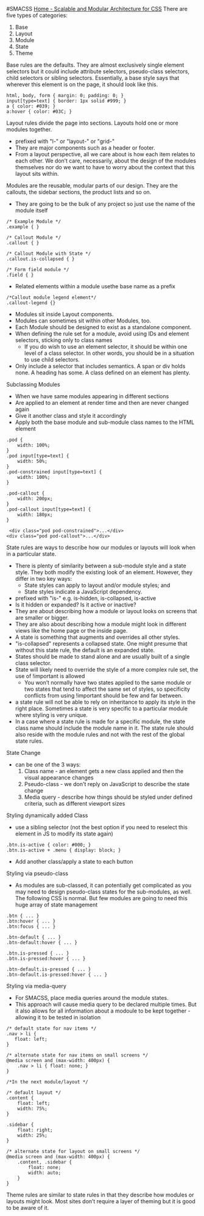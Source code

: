 #SMACSS
[Home - Scalable and Modular Architecture for CSS](https://smacss.com/)
There are five types of categories:
1. Base
2. Layout
3. Module
4. State
5. Theme

Base rules are the defaults. They are almost exclusively single element selectors but it could include attribute selectors, pseudo-class selectors, child selectors or sibling selectors. Essentially, a base style says that wherever this element is on the page, it should look like this.
```
html, body, form { margin: 0; padding: 0; }
input[type=text] { border: 1px solid #999; }
a { color: #039; }
a:hover { color: #03C; }
```
Layout rules divide the page into sections. Layouts hold one or more modules together.
- prefixed with "l-" or "layout-" or "grid-"
- They are major components such as a header or footer.
- From a layout perspective, all we care about is how each item relates to each other. We don’t care, necessarily, about the design of the modules themselves nor do we want to have to worry about the context that this layout sits within.

Modules are the reusable, modular parts of our design. They are the callouts, the sidebar sections, the product lists and so on.
- They are going to be the bulk of any project so just use the name of the module itself
```
/* Example Module */
.example { }

/* Callout Module */
.callout { }

/* Callout Module with State */
.callout.is-collapsed { }

/* Form field module */
.field { }
```
- Related elements within a module usethe base name as a prefix
```
/*Callout module legend element*/
.callout-legend {}
```
- Modules sit inside Layout components. 
- Modules can sometimes sit within other Modules, too. 
- Each Module should be designed to exist as a standalone component.
- When defining the rule set for a module, avoid using IDs and element selectors, sticking only to class names
	- If you do wish to use an element selector, it should be within one level of a class selector. In other words, you should be in a situation to use child selectors. 
- Only include a selector that includes semantics. A span or div holds none. A heading has some. A class defined on an element has plenty.

Subclassing Modules
- When we have same modules appearing in different sections
- Are applied to an element at render time and then are never changed again
- Give it another class and style it accordingly
- Apply both the base module and sub-module class names to the HTML element
```
.pod { 
    width: 100%; 
} 
.pod input[type=text] { 
    width: 50%; 
}
.pod-constrained input[type=text] { 
    width: 100%; 
}

.pod-callout { 
    width: 200px; 
}
.pod-callout input[type=text] { 
    width: 180px; 
}

 <div class="pod pod-constrained">...</div>
<div class="pod pod-callout">...</div> 
```

State rules are ways to describe how our modules or layouts will look when in a particular state. 
- There is plenty of similarity between a sub-module style and a state style. They both modify the existing look of an element. However, they differ in two key ways:
	- State styles can apply to layout and/or module styles; and
	- State styles indicate a JavaScript dependency.
- prefixed with "is-" e.g. is-hidden, is-collapsed, is-active
- Is it hidden or expanded? Is it active or inactive? 
- They are about describing how a module or layout looks on screens that are smaller or bigger. 
- They are also about describing how a module might look in different views like the home page or the inside page.
- A state is something that augments and overrides all other styles.
- "is-collapsed" represents a collapsed state. One might presume that without this state rule, the default is an expanded state.
- States should be made to stand alone and are usually built of a single class selector.
- State will likely need to override the style of a more complex rule set, the use of !important is allowed 
	- You won’t normally have two states applied to the same module or two states that tend to affect the same set of styles, so specificity conflicts from using !important should be few and far between.
- a state rule will not be able to rely on inheritance to apply its style in the right place. Sometimes a state is very specific to a particular module where styling is very unique.
- In a case where a state rule is made for a specific module, the state class name should include the module name in it. The state rule should also reside with the module rules and not with the rest of the global state rules.

State Change
- can be one of the 3 ways:
	1. Class name - an element gets a new class applied and then the visual appearance changes
	2. Pseudo-class - we don't reply on JavaScript to describe the state change
	3. Media query - describe how things should be styled under defined criteria, such as different viewport sizes

Styling dynamically added Class 
- use a sibling selector (not the best option if you need to reselect this element in JS to modify its state again)
```
.btn.is-active { color: #000; }
.btn.is-active + .menu { display: block; }
```
- Add another class/apply a state to each button

Styling via pseudo-class
- As modules are sub-classed, it can potentially get complicated as you may need to design pseudo-class states for the sub-modules, as well.
The following CSS is normal. But few modules are going to need this huge array of state management
```
.btn { ... }
.btn:hover { ... }
.btn:focus { ... }

.btn-default { ... }
.btn-default:hover { ... }

.btn.is-pressed { ... }
.btn.is-pressed:hover { ... }

.btn-default.is-pressed { ... }
.btn-default.is-pressed:hover { ... }
```
Styling via media-query
- For SMACSS, place media queries around the module states.
- This approach will cause media query to be declared multiple times. But it also allows for all information about a modoule to be kept together - allowing it to be tested in isolation
```
/* default state for nav items */
.nav > li {
   float: left;
}

/* alternate state for nav items on small screens */
@media screen and (max-width: 400px) {
    .nav > li { float: none; }
}

/*In the next module/layout */

/* default layout */ 
.content { 
    float: left;
    width: 75%;
}

.sidebar {
    float: right;
    width: 25%;
}

/* alternate state for layout on small screens */
@media screen and (max-width: 400px) {
    .content, .sidebar { 
        float: none;
        width: auto; 
    }
}
```
Theme rules are similar to state rules in that they describe how modules or layouts might look. Most sites don’t require a layer of theming but it is good to be aware of it.